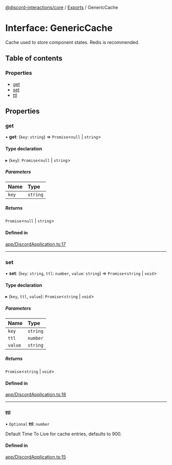 [@discord-interactions/core](../README.md) / [Exports](../modules.md) / GenericCache

# Interface: GenericCache

Cache used to store component states. Redis is recommended.

## Table of contents

### Properties

- [get](GenericCache.md#get)
- [set](GenericCache.md#set)
- [ttl](GenericCache.md#ttl)

## Properties

### get

• **get**: (`key`: `string`) => `Promise`<``null`` \| `string`\>

#### Type declaration

▸ (`key`): `Promise`<``null`` \| `string`\>

##### Parameters

| Name | Type |
| :------ | :------ |
| `key` | `string` |

##### Returns

`Promise`<``null`` \| `string`\>

#### Defined in

[app/DiscordApplication.ts:17](https://github.com/ssMMiles/discord-interactions/blob/50693ee/packages/core/src/app/DiscordApplication.ts#L17)

___

### set

• **set**: (`key`: `string`, `ttl`: `number`, `value`: `string`) => `Promise`<`string` \| `void`\>

#### Type declaration

▸ (`key`, `ttl`, `value`): `Promise`<`string` \| `void`\>

##### Parameters

| Name | Type |
| :------ | :------ |
| `key` | `string` |
| `ttl` | `number` |
| `value` | `string` |

##### Returns

`Promise`<`string` \| `void`\>

#### Defined in

[app/DiscordApplication.ts:18](https://github.com/ssMMiles/discord-interactions/blob/50693ee/packages/core/src/app/DiscordApplication.ts#L18)

___

### ttl

• `Optional` **ttl**: `number`

Default Time To Live for cache entries, defaults to 900.

#### Defined in

[app/DiscordApplication.ts:15](https://github.com/ssMMiles/discord-interactions/blob/50693ee/packages/core/src/app/DiscordApplication.ts#L15)
